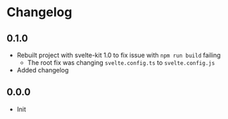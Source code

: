 # Changelog

## 0.1.0
- Rebuilt project with svelte-kit 1.0 to fix issue with `npm run build` failing
	- The root fix was changing `svelte.config.ts` to `svelte.config.js`
- Added changelog

## 0.0.0
- Init
